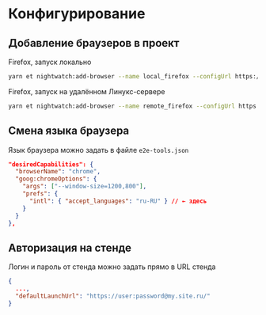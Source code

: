 # Конфигурирование

## Добавление браузеров в проект

Firefox, запуск локально

```bash
yarn et nightwatch:add-browser --name local_firefox --configUrl https://csssr-team.github.io/selenium-servers/browsers/local_firefox.json
```

Firefox, запуск на удалённом Линукс-сервере

```bash
yarn et nightwatch:add-browser --name remote_firefox --configUrl https://csssr-team.github.io/selenium-servers/browsers/remote_firefox.json
```

## Смена языка браузера

Язык браузера можно задать в файле `e2e-tools.json`

```json
"desiredCapabilities": {
  "browserName": "chrome",
  "goog:chromeOptions": {
    "args": ["--window-size=1200,800"],
    "prefs": {
      "intl": { "accept_languages": "ru-RU" } // ← здесь
    }
  }
},
```

## Авторизация на стенде

Логин и пароль от стенда можно задать прямо в URL стенда

```json
{
  ...,
  "defaultLaunchUrl": "https://user:password@my.site.ru/"
}
```
